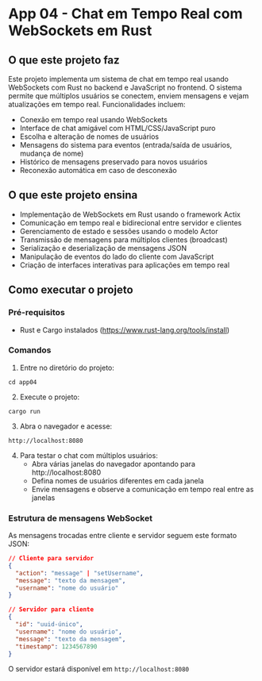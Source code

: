 # App 04 - Chat em Tempo Real com WebSockets em Rust

## O que este projeto faz
Este projeto implementa um sistema de chat em tempo real usando WebSockets com Rust no backend e JavaScript no frontend. O sistema permite que múltiplos usuários se conectem, enviem mensagens e vejam atualizações em tempo real. Funcionalidades incluem:

- Conexão em tempo real usando WebSockets
- Interface de chat amigável com HTML/CSS/JavaScript puro
- Escolha e alteração de nomes de usuários
- Mensagens do sistema para eventos (entrada/saída de usuários, mudança de nome)
- Histórico de mensagens preservado para novos usuários
- Reconexão automática em caso de desconexão

## O que este projeto ensina
- Implementação de WebSockets em Rust usando o framework Actix
- Comunicação em tempo real e bidirecional entre servidor e clientes
- Gerenciamento de estado e sessões usando o modelo Actor
- Transmissão de mensagens para múltiplos clientes (broadcast)
- Serialização e deserialização de mensagens JSON
- Manipulação de eventos do lado do cliente com JavaScript
- Criação de interfaces interativas para aplicações em tempo real

## Como executar o projeto

### Pré-requisitos
- Rust e Cargo instalados (https://www.rust-lang.org/tools/install)

### Comandos
1. Entre no diretório do projeto:
```
cd app04
```

2. Execute o projeto:
```
cargo run
```

3. Abra o navegador e acesse:
```
http://localhost:8080
```

4. Para testar o chat com múltiplos usuários:
   - Abra várias janelas do navegador apontando para http://localhost:8080
   - Defina nomes de usuários diferentes em cada janela
   - Envie mensagens e observe a comunicação em tempo real entre as janelas

### Estrutura de mensagens WebSocket

As mensagens trocadas entre cliente e servidor seguem este formato JSON:
```json
// Cliente para servidor
{
  "action": "message" | "setUsername",
  "message": "texto da mensagem",
  "username": "nome do usuário"
}

// Servidor para cliente
{
  "id": "uuid-único",
  "username": "nome do usuário",
  "message": "texto da mensagem",
  "timestamp": 1234567890
}
```

O servidor estará disponível em `http://localhost:8080` 